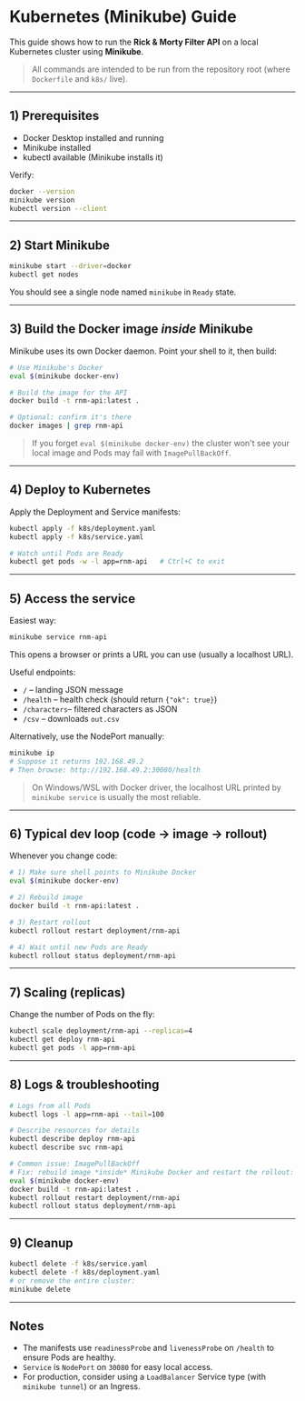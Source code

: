 # Kubernetes (Minikube) Guide

This guide shows how to run the **Rick & Morty Filter API** on a local Kubernetes cluster using **Minikube**.

> All commands are intended to be run from the repository root (where `Dockerfile` and `k8s/` live).

---

## 1) Prerequisites
- Docker Desktop installed and running
- Minikube installed
- kubectl available (Minikube installs it)

Verify:
```bash
docker --version
minikube version
kubectl version --client
```

---

## 2) Start Minikube
```bash
minikube start --driver=docker
kubectl get nodes
```
You should see a single node named `minikube` in `Ready` state.

---

## 3) Build the Docker image *inside* Minikube
Minikube uses its own Docker daemon. Point your shell to it, then build:

```bash
# Use Minikube's Docker
eval $(minikube docker-env)

# Build the image for the API
docker build -t rnm-api:latest .

# Optional: confirm it's there
docker images | grep rnm-api
```

> If you forget `eval $(minikube docker-env)` the cluster won't see your local image
> and Pods may fail with `ImagePullBackOff`.

---

## 4) Deploy to Kubernetes
Apply the Deployment and Service manifests:

```bash
kubectl apply -f k8s/deployment.yaml
kubectl apply -f k8s/service.yaml

# Watch until Pods are Ready
kubectl get pods -w -l app=rnm-api   # Ctrl+C to exit
```

---

## 5) Access the service
Easiest way:
```bash
minikube service rnm-api
```
This opens a browser or prints a URL you can use (usually a localhost URL).

Useful endpoints:
- `/`          – landing JSON message
- `/health`    – health check (should return `{"ok": true}`)
- `/characters`– filtered characters as JSON
- `/csv`       – downloads `out.csv`

Alternatively, use the NodePort manually:
```bash
minikube ip
# Suppose it returns 192.168.49.2
# Then browse: http://192.168.49.2:30080/health
```

> On Windows/WSL with Docker driver, the localhost URL printed by `minikube service` is usually the most reliable.

---

## 6) Typical dev loop (code → image → rollout)
Whenever you change code:
```bash
# 1) Make sure shell points to Minikube Docker
eval $(minikube docker-env)

# 2) Rebuild image
docker build -t rnm-api:latest .

# 3) Restart rollout
kubectl rollout restart deployment/rnm-api

# 4) Wait until new Pods are Ready
kubectl rollout status deployment/rnm-api
```

---

## 7) Scaling (replicas)
Change the number of Pods on the fly:
```bash
kubectl scale deployment/rnm-api --replicas=4
kubectl get deploy rnm-api
kubectl get pods -l app=rnm-api
```

---

## 8) Logs & troubleshooting
```bash
# Logs from all Pods
kubectl logs -l app=rnm-api --tail=100

# Describe resources for details
kubectl describe deploy rnm-api
kubectl describe svc rnm-api

# Common issue: ImagePullBackOff
# Fix: rebuild image *inside* Minikube Docker and restart the rollout:
eval $(minikube docker-env)
docker build -t rnm-api:latest .
kubectl rollout restart deployment/rnm-api
kubectl rollout status deployment/rnm-api
```

---

## 9) Cleanup
```bash
kubectl delete -f k8s/service.yaml
kubectl delete -f k8s/deployment.yaml
# or remove the entire cluster:
minikube delete
```

---

## Notes
- The manifests use `readinessProbe` and `livenessProbe` on `/health` to ensure Pods are healthy.
- `Service` is `NodePort` on `30080` for easy local access.
- For production, consider using a `LoadBalancer` Service type (with `minikube tunnel`) or an Ingress.
